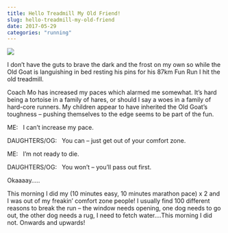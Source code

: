 ```yaml
---
title: Hello Treadmill My Old Friend!
slug: hello-treadmill-my-old-friend
date: 2017-05-29
categories: "running"
---
```


<p><img src="http://res.cloudinary.com/dy6grlu8z/image/upload/v1558841646/guendij2uvcl0oss3ish.png"/></p>
<p>I don’t have the guts to brave the dark and the frost on my own so while the Old Goat is languishing in bed resting his pins for his 87km Fun Run I hit the old treadmill.</p>
<p>Coach Mo has increased my paces which alarmed me somewhat. It’s hard being a tortoise in a family of hares, or should I say a woes in a family of hard-core runners. My children appear to have inherited the Old Goat’s toughness – pushing themselves to the edge seems to be part of the fun.</p>
<p>ME:   I can’t increase my pace.</p>
<p>DAUGHTERS/OG:   You can – just get out of your comfort zone.</p>
<p>ME:   I’m not ready to die.</p>
<p>DAUGHTERS/OG:   You won’t – you’ll pass out first.</p>
<p>Okaaaay…..</p>
<p>This morning I did my (10 minutes easy, 10 minutes marathon pace) x 2 and I was out of my freakin’ comfort zone people! I usually find 100 different reasons to break the run – the window needs opening, one dog needs to go out, the other dog needs a rug, I need to fetch water….This morning I did not. Onwards and upwards!</p>
<p> </p>







